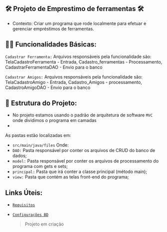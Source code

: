 ## 🛠️ Projeto de Emprestimo de ferramentas 🛠️ 

- Contexto: Criar um programa que rode localmente para efetuar e gerenciar empréstimos de ferramentas.

## 👨‍💻 Funcionalidades Básicas:

`Cadastrar Ferramenta:` Arquivos responsáveis pela funcionalidade são: TelaCadastroFerramenta - Entrada, Cadastro_ferramentas - Processamento, CadastrarFerramentaDAO - Envio para o banco

`Cadastrar Amigos:` Arquivos responsáveis pela funcionalidade são: TelaCadastroAmigo - Entrada, Cadastro_Amigos - processamento, CadastroAmigoDAO - Envio para o banco

## 📁 Estrutura do Projeto:

- No projeto estamos usando o padrão de arquitetura de software `MVC` onde dividimos o programa em camadas
- 
As pastas estão localizadas em:
- `src/main/java/files`
Onde:
 - `DAO:` Pasta responsável por conter os arquivos de CRUD do banco de dados;
 - `model:` Pasta responsável por conter os arquivos de processamento do programa com gets e sets;
 - `principal:` Pasta que irá conter a classe principal (método main);
 - `view:` Pasta que contém as telas front-end do programa;

## Links Úteis: 

- [`Requisitos`](https://github.com/IgorHenM/A3_Emprestimo_de_Ferramentas/blob/main/Requisitos)
- [`Configurações BD`](https://github.com/IgorHenM/A3_Emprestimo_de_Ferramentas/blob/main/DB_config)

  > Projeto em criação
